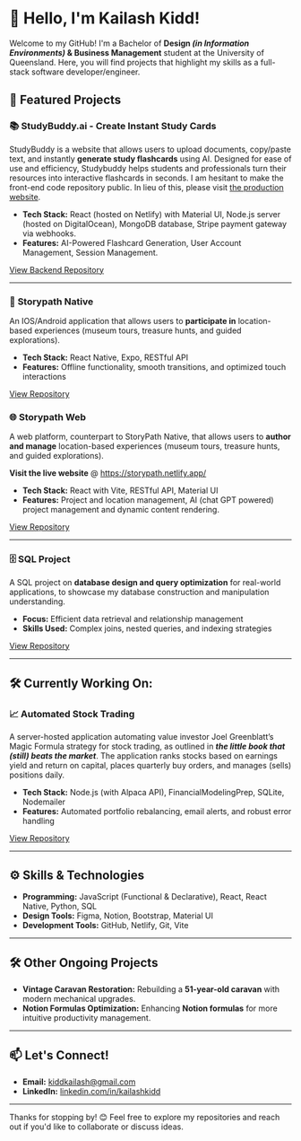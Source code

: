 # 👋 Hello, I'm Kailash Kidd!  

Welcome to my GitHub! I'm a Bachelor of **Design *(in Information Environments)* & Business Management** student at the University of Queensland. Here, you will find projects that highlight my skills as a full-stack software developer/engineer.

## 🌟 Featured Projects  
### 📚 **StudyBuddy.ai - Create Instant Study Cards**
StudyBuddy is a website that allows users to upload documents, copy/paste text, and instantly **generate study flashcards** using AI. Designed for ease of use and efficiency, Studybuddy helps students and professionals turn their resources into interactive flashcards in seconds. I am hesitant to make the front-end code repository public. In lieu of this, please visit [the production website](https://clipcard.netlify.app/landing-page?lng=en).

- **Tech Stack:** React (hosted on Netlify) with Material UI, Node.js server (hosted on DigitalOcean), MongoDB database, Stripe payment gateway via webhooks.
- **Features:** AI-Powered Flashcard Generation, User Account Management, Session Management.

[View Backend Repository](https://github.com/KiddKailash/StudyCards--Server)

---

### 📱 **Storypath Native**  
An IOS/Android application that allows users to **participate in** location-based experiences (museum tours, treasure hunts, and guided explorations).
- **Tech Stack:** React Native, Expo, RESTful API
- **Features:** Offline functionality, smooth transitions, and optimized touch interactions

[View Repository](https://github.com/KiddKailash/StoryPath---Native)

### 🌐 **Storypath Web**  
A web platform, counterpart to StoryPath Native, that allows users to **author and manage** location-based experiences (museum tours, treasure hunts, and guided explorations).

**Visit the live website** @ https://storypath.netlify.app/ 
- **Tech Stack:** React with Vite, RESTful API, Material UI
- **Features:** Project and location management, AI (chat GPT powered) project management and dynamic content rendering.

[View Repository](https://github.com/KiddKailash/StoryPath---Web.git)

---

### 🗄️ **SQL Project**  
A SQL project on **database design and query optimization** for real-world applications, to showcase my database construction and manipulation understanding.  
- **Focus:** Efficient data retrieval and relationship management  
- **Skills Used:** Complex joins, nested queries, and indexing strategies  

[View Repository](https://github.com/KiddKailash/SQL-DDL-and-DML)

---

## 🛠️ Currently Working On:
### 📈 **Automated Stock Trading**
A server-hosted application automating value investor Joel Greenblatt’s Magic Formula strategy for stock trading, as outlined in ***the little book that (still) beats the market***. The application ranks stocks based on earnings yield and return on capital, places quarterly buy orders, and manages (sells) positions daily.

- **Tech Stack:** Node.js (with Alpaca API), FinancialModelingPrep, SQLite, Nodemailer  
- **Features:** Automated portfolio rebalancing, email alerts, and robust error handling  

[View Repository](https://github.com/KiddKailash/automated-stock-trading)

---

## ⚙️ Skills & Technologies  
- **Programming:** JavaScript (Functional & Declarative), React, React Native, Python, SQL  
- **Design Tools:** Figma, Notion, Bootstrap, Material UI  
- **Development Tools:** GitHub, Netlify, Git, Vite

---

## 🛠️ Other Ongoing Projects  
- **Vintage Caravan Restoration:** Rebuilding a **51-year-old caravan** with modern mechanical upgrades.  
- **Notion Formulas Optimization:** Enhancing **Notion formulas** for more intuitive productivity management.

---

## 📫 Let's Connect!  
- **Email:** kiddkailash@gmail.com  
- **LinkedIn:** [linkedin.com/in/kailashkidd](https://www.linkedin.com/in/kailash-kidd-2979b3331/)  

---

Thanks for stopping by! 😊 Feel free to explore my repositories and reach out if you'd like to collaborate or discuss ideas.
